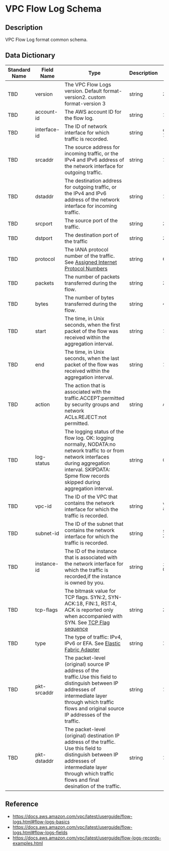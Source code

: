 # VPC Flow Log Schema

## Description
VPC Flow Log format common schema.

## Data Dictionary
|Standard Name|Field Name|Type|Description|Sample Value|
|---|---|---|---|---|
|TBD|version|The VPC Flow Logs version. Default format-version2. custom format-version 3|string|`2`|
|TBD|account-id|The AWS account ID for the flow log.|string|`123456789012`|
|TBD|interface-id|The ID of network interface for which traffic is recorded.|string|`eni-1235b8ca123456789`|
|TBD|srcaddr|The source address for incoming traffic, or the IPv4 and IPv6 address of the network interface for outgoing traffic.|string|`172.31.16.139`|
|TBD|dstaddr|The destination address for outgoing traffic, or the IPv4 and IPv6 address of the network interface for incoming traffic.|string|`172.31.16.21`|
|TBD|srcport|The source port of the traffic.|string|`20641`|
|TBD|dstport|The destination port of the traffic|string|`22`|
|TBD|protocol|The IANA protocol number of the traffic. See [Assigned Internet Protocol Numbers](http://www.iana.org/assignments/protocol-numbers/protocol-numbers.xhtml) |string|`6`|
|TBD|packets|The number of packets transferred during the flow.|string|`20`|
|TBD|bytes|The number of bytes transferred during the flow.|string|`4249`|
|TBD|start|The time, in Unix seconds, when the first packet of the flow was received within the aggregation interval.|string|`1418530010 `|
|TBD|end|The time, in Unix seconds, when the last packet of the flow was received within the aggregation interval.|string|`1418530070`|
|TBD|action|The action that is associated with the traffic.ACCEPT:permitted by security groups and network ACLs.REJECT:not permitted.|string|`ACCEPT`|
|TBD|log-status|The logging status of the flow log. OK: logging normally, NODATA:no network traffic to or from network interfaces during aggregation interval. SKIPDATA: Spme flow records skipped during aggregation interval.|string|`OK`|
|TBD|vpc-id|The ID of the VPC that contains the network interface for which the traffic is recorded.|string|`vpc-abcdefab012345678`|
|TBD|subnet-id|The ID of the subnet that contains the network interface for which the traffic is recorded.|string|`subnet-22222222bbbbbbbbb`|
|TBD|instance-id|The ID of the instance that is associated with the network interface for which the traffic is recorded,if the instance is owned by you.|string|`i-01234567890123456`|
|TBD|tcp-flags|The bitmask value for TCP flags. SYN:2, SYN-ACK:18, FIN:1, RST:4, ACK is reported only when accompanied with SYN. See [TCP Flag sequence](https://docs.aws.amazon.com/vpc/latest/userguide/flow-logs-records-examples.html#flow-log-example-tcp-flag)|string|`2`|
|TBD|type|The type of traffic: IPv4, IPv6 or EFA. See [Elastic Fabric Adapter](https://docs.aws.amazon.com/AWSEC2/latest/UserGuide/efa.html)|string|`IPV4`|
|TBD|pkt-srcaddr| The packet-level (original) source IP address of the traffic.Use this field to distinguish between IP addresses of intermediate layer through which traffic flows and original source IP addresses of the traffic.|string|`10.20.33.164`|
|TBD|pkt-dstaddr|The packet-level (original) destination IP address of the traffic. Use this field to distinguish between IP addresses of intermediate layer through which traffic flows and final desination of the traffic.|string|`10.40.2.236`|

## Reference
- https://docs.aws.amazon.com/vpc/latest/userguide/flow-logs.html#flow-logs-basics
- https://docs.aws.amazon.com/vpc/latest/userguide/flow-logs.html#flow-logs-fields
- https://docs.aws.amazon.com/vpc/latest/userguide/flow-logs-records-examples.html